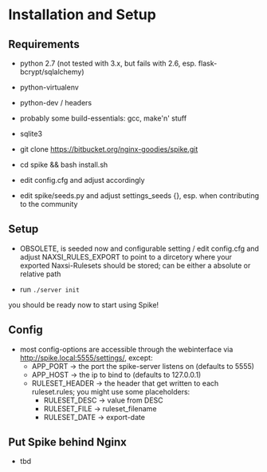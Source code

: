 

# Installation and Setup

## Requirements

- python 2.7 (not tested with 3.x, but fails with 2.6, esp. flask-bcrypt/sqlalchemy)
- python-virtualenv
- python-dev / headers
- probably some build-essentials: gcc, make'n' stuff
- sqlite3 

- git clone https://bitbucket.org/nginx-goodies/spike.git
- cd spike && bash install.sh
- edit config.cfg and adjust accordingly 
- edit spike/seeds.py and adjust settings_seeds {}, esp. when contributing to
  the community

## Setup

- OBSOLETE, is seeded now and configurable setting / edit config.cfg and adjust NAXSI_RULES_EXPORT to point to a dircetory where 
  your exported Naxsi-Rulesets should be stored; can be either a absolute or relative path

- run `./server init`

you should be ready now to start using Spike!

## Config

- most config-options are accessible through the webinterface via http://spike.local:5555/settings/, except:
    - APP_PORT -> the port the spike-server listens on (defaults to 5555)
    - APP_HOST -> the ip to bind to (defaults to 127.0.0.1)
    - RULESET_HEADER -> the header that get written to each ruleset.rules; you might use some placeholders:
        - RULESET_DESC -> value from DESC
        - RULESET_FILE -> ruleset_filename
        - RULESET_DATE -> export-date



## Put Spike behind Nginx

- tbd
